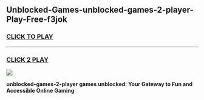 
## Unblocked-Games-unblocked-games-2-player-Play-Free-f3jok
<h3>
<a href="https://premium76.site?title=unblocked-games-2-player&ref=18A">CLICK TO PLAY</a></h3>
<hr>

<h3>
<a href="https://premium76.site?title=unblocked-games-2-player&ref=18A">CLICK 2 PLAY</a>
  
</h3>

<a href="https://premium76.site?title=unblocked-games-2-player&ref=18A"><img src="https://clearcache.store/games.png"></a>


**unblocked-games-2-player games unblocked: Your Gateway to Fun and Accessible Online Gaming**
